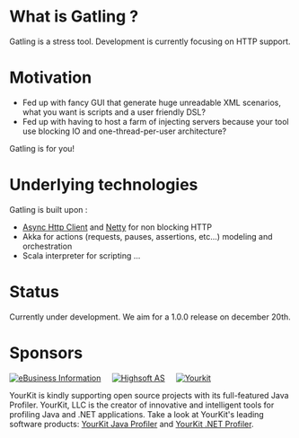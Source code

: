 # What is Gatling ?

Gatling is a stress tool.
Development is currently focusing on HTTP support.

# Motivation

* Fed up with fancy GUI that generate huge unreadable XML scenarios, what you want is scripts and a user friendly DSL?
* Fed up with having to host a farm of injecting servers because your tool use blocking IO and one-thread-per-user architecture?

Gatling is for you!

# Underlying technologies

Gatling is built upon :

* [Async Http Client](https://github.com/sonatype/async-http-client) and [Netty](http://www.jboss.org/netty) for non blocking HTTP
* Akka for actions (requests, pauses, assertions, etc...) modeling and orchestration
* Scala interpreter for scripting
...


# Status
Currently under development.
We aim for a 1.0.0 release on december 20th.

# Sponsors

[![eBusiness Information](https://github.com/excilys/gatling/wiki/img/ebi_logo.png)](https://github.com/excilys/gatling/wiki/Sponsors)&nbsp;&nbsp;&nbsp;&nbsp;
[![Highsoft AS](https://github.com/excilys/gatling/wiki/img/highsoft_logo.png)](https://github.com/excilys/gatling/wiki/Sponsors)&nbsp;&nbsp;&nbsp;&nbsp;
[![Yourkit](https://github.com/excilys/gatling/wiki/img/yourkit_logo.png)](https://github.com/excilys/gatling/wiki/Sponsors)

YourKit is kindly supporting open source projects with its full-featured Java Profiler.
YourKit, LLC is the creator of innovative and intelligent tools for profiling
Java and .NET applications. Take a look at YourKit's leading software products:
[YourKit Java Profiler](http://www.yourkit.com/java/profiler/index.jsp) and
[YourKit .NET Profiler](http://www.yourkit.com/.net/profiler/index.jsp).

